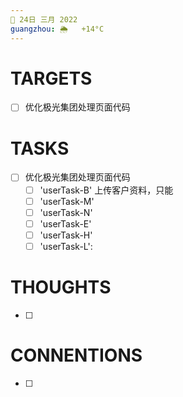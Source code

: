 ```yaml
---
📆 24日 三月 2022
guangzhou: 🌦   +14°C
---
```


# TARGETS
- [ ] 优化极光集团处理页面代码

# TASKS
- [ ] 优化极光集团处理页面代码
	- [ ] 'userTask-B' 上传客户资料，只能
	- [ ] 'userTask-M'
	- [ ] 'userTask-N'
	- [ ] 'userTask-E'
	- [ ] 'userTask-H'
	- [ ] 'userTask-L':

# THOUGHTS
- [ ] 

# CONNENTIONS
- [ ] 